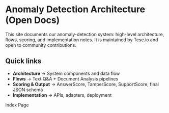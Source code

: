 # Anomaly Detection Architecture (Open Docs)

This site documents our anomaly-detection system: high-level architecture, flows, scoring, and implementation notes. It is maintained by Tese.io and open to community contributions.

## Quick links
- **Architecture** → System components and data flow
- **Flows** → Text Q&A + Document Analysis pipelines
- **Scoring & Output** → AnswerScore, TamperScore, SupportScore, final JSON schema
- **Implementation** → APIs, adapters, deployment

Index Page